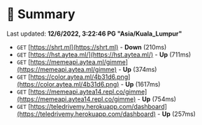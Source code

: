 # 📖 Summary
Last updated: **12/6/2022, 3:22:46 PG "Asia/Kuala_Lumpur"**

- `GET` [https://shrt.ml](https://shrt.ml) - **Down** (210ms)
- `GET` [https://hst.aytea.ml/](https://hst.aytea.ml/) - **Up** (711ms)
- `GET` [https://memeapi.aytea.ml/gimme](https://memeapi.aytea.ml/gimme) - **Up** (374ms)
- `GET` [https://color.aytea.ml/4b31d6.png](https://color.aytea.ml/4b31d6.png) - **Up** (1617ms)
- `GET` [https://memeapi.aytea14.repl.co/gimme](https://memeapi.aytea14.repl.co/gimme) - **Up** (754ms)
- `GET` [https://teledrivemy.herokuapp.com/dashboard](https://teledrivemy.herokuapp.com/dashboard) - **Up** (257ms)
